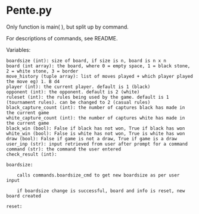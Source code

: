 # Pente.py

Only function is main( ), but split up by command.

For descriptions of commands, see README.

Variables:

    boardsize (int): size of board, if size is n, board is n x n
    board (int array): the board, where 0 = empty space, 1 = black stone, 2 = white stone, 3 = border
    move_history (tuple array): list of moves played + which player played the move eg) 1. B d4
    player (int): the current player. default is 1 (black)
    opponent (int): the opponent. default is 2 (white)
    ruleset (int): the rules being used by the game. default is 1 (tournament rules). can be changed to 2 (casual rules)
    black_capture_count (int): the number of captures black has made in the current game
    white_capture_count (int): the number of captures white has made in the current game
    black_win (bool): False if black has not won, True if black has won
    white_win (bool): False is white has not won, True is white has won
    draw (bool): False if game is not a draw, True if game is a draw
    user_inp (str): input retrieved from user after prompt for a command
    command (str): the command the user entered
    check_result (int):

    boardsize:
    
        calls commands.boardsize_cmd to get new boardsize as per user input
        
        if boardsize change is successful, board and info is reset, new board created
        
    reset:
        
        
